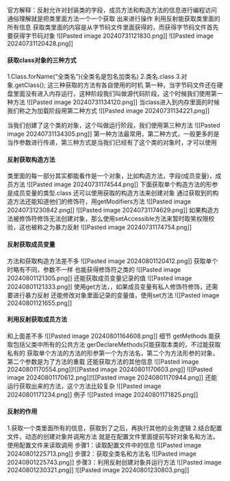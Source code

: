 官方解释：反射允许对封装类的字段，成员方法和构造方法的信息进行编程访问
通俗理解就是把类里面方法一个一个获取 出来进行操作
利用反射能获取类里面的所有信息
获取类里面的内容是从字节码文件里面获得的，而获得字节码文件首先要获得字节码对象
![[Pasted image 20240731121830.png]]
![[Pasted image 20240731120428.png]]


#### 获取class对象的三种方式
1.Class.forName(“全类名”)(全类名是包名加类名)
2.类名.class
3.对象.getClass();
这三种获取的方法有各自使用的时机
第一种，当字节码文件还在硬盘里面没有进入内存运行，这种阶段我们叫做源代码阶段，这个时候我们使用第一种方法
![[Pasted image 20240731134120.png]]
当class进入到内存里面的时候我们称之为加载阶段用第二种方式
![[Pasted image 20240731134221.png]]

当我们创建了这个类的对象，这个叫做运行阶段，我们使用第三种方法
![[Pasted image 20240731134305.png]]
第一种方法最常用，第二种方式，一般更多的是当作参数进行传递，第三种方式是当我们已经有了这个类的对象时，才可以使用 

#### 反射获取构造方法
类里面的每一部分其实都能看作是一个对象，比如构造方法，字段(成员变量)，成员方法
![[Pasted image 20240731174544.png]]
下面获取单个构造方法的形参是成员变量的类型.class
还可以使用获取的构造方法来创建对象
通过获取到的构造方法还能知道他们的修饰符，用getModifiers方法
![[Pasted image 20240731230842.png]]
![[Pasted image 20240731174629.png]]
如果构造方法被修饰符修饰无法创建对象，那么使用setAccessible方法来暂时取笑权限校验，这也被称之为暴力反射
![[Pasted image 20240731174754.png]]


#### 反射获取成员变量
方法和获取构造方法差不多
![[Pasted image 20240801120412.png]]
获取单个时略有不同，参数不一样
也能获得修饰符之类的
![[Pasted image 20240801121305.png]]
还能获取成员变量记录的值
![[Pasted image 20240801121333.png]]
使用get方法，，如果成员变量有私人修饰符修饰，还需要进行暴力反射
还能修改对象里面记录的变量值，使用set方法
![[Pasted image 20240801121655.png]]


#### 利用反射获取成员方法
和上面差不多
![[Pasted image 20240801164608.png]]
细节
getMethods
能获取包括父类中所有的公共方法
gerDeclareMethods只能获取本类的，不过能获取私有的
获取单个方法的方法的形参第一个为方法名，第二个为方法形参的对象，第二个参数是为了方法的重载
还能获取方法的其他信息
![[Pasted image 20240801170554.png]]![[Pasted image 20240801170603.png]]
![[Pasted image 20240801170612.png]]![[Pasted image 20240801170944.png]]
还能运行获取出来的方法，这个方法比较复杂
![[Pasted image 20240801171234.png]]
例子
![[Pasted image 20240801171825.png]]



#### 反射的作用
1.获取一个类里面所有的信息，获取到了之后，再执行其他的业务逻辑
2.结合配置文件，动态的创建对象并调用方法
就是在配置文件里面提前写好对象名和方法，使用配置文件来读取调用
步骤1：读取配置文件中的信息
![[Pasted image 20240801225713.png]]
步骤2：获取全类名和方法名
![[Pasted image 20240801225743.png]]
步骤3：利用反射创建对象并运行方法
![[Pasted image 20240801230321.png]]
![[Pasted image 20240801230803.png]]